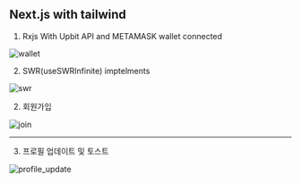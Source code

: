 ## Next.js with tailwind

1. Rxjs With Upbit API and METAMASK wallet connected

![wallet](https://user-images.githubusercontent.com/59505318/166094544-7efe5205-2a3d-4113-9248-3c43e65a02a6.gif)

2. SWR(useSWRInfinite) imptelments

![swr](https://user-images.githubusercontent.com/59505318/166094658-40cc05f5-84fb-486b-a4d1-720f4a3070cb.gif)

2. 회원가입

![join](https://user-images.githubusercontent.com/59505318/158362849-338ec0fb-e003-4588-b457-a6df25b1e3eb.gif)

---

3. 프로필 업데이트 및 토스트

![profile_update](https://user-images.githubusercontent.com/59505318/158363282-4f03bcaf-c7ca-43e7-bb5d-d5fcd5d30fd8.gif)

